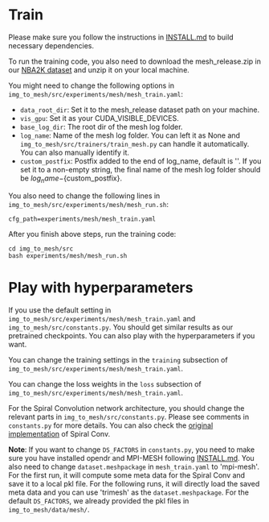 # Train
Please make sure you follow the instructions in [INSTALL.md](INSTALL.md) to build necessary dependencies.

To run the training code, you also need to download the mesh_release.zip in our [NBA2K dataset](https://github.com/luyangzhu/NBA2K-dataset) and unzip it on your local machine.

You might need to change the following options in `img_to_mesh/src/experiments/mesh/mesh_train.yaml`:
- `data_root_dir`: Set it to the mesh_release dataset path on your machine. 
- `vis_gpu`: Set it as your CUDA_VISIBLE_DEVICES.
- `base_log_dir`: The root dir of the mesh log folder. 
- `log_name`: Name of the mesh log folder. You can left it as None and `img_to_mesh/src/trainers/train_mesh.py` can handle it automatically. You can also manually identify it.
- `custom_postfix`: Postfix added to the end of log_name, default is ''. If you set it to a non-empty string, the final name of the mesh log folder should be ${log_name}-${custom_postfix}.


You also need to change the following lines in `img_to_mesh/src/experiments/mesh/mesh_run.sh`:
```
cfg_path=experiments/mesh/mesh_train.yaml
```

After you finish above steps, run the training code:
```
cd img_to_mesh/src
bash experiments/mesh/mesh_run.sh
```

# Play with hyperparameters
If you use the default setting in `img_to_mesh/src/experiments/mesh/mesh_train.yaml` and `img_to_mesh/src/constants.py`. You should get similar results as our pretrained checkpoints. You can also play with the hyperparameters if you want. 

You can change the training settings in the `training` subsection of `img_to_mesh/src/experiments/mesh/mesh_train.yaml`.

You can change the loss weights in the `loss` subsection of `img_to_mesh/src/experiments/mesh/mesh_train.yaml`.

For the Spiral Convolution network architecture, you should change the relevant parts in `img_to_mesh/src/constants.py`. Please see comments in `constants.py` for more details. You can also check the [original implementation](https://github.com/gbouritsas/Neural3DMM) of Spiral Conv.

**Note**: If you want to change `DS_FACTORS` in `constants.py`, you need to make sure you have installed opendr and MPI-MESH following [INSTALL.md](INSTALL.md). You also need to change `dataset.meshpackage` in `mesh_train.yaml` to 'mpi-mesh'. For the first run, it will compute some meta data for the Spiral Conv and save it to a local pkl file. For the following runs, it will directly load the saved meta data and you can use 'trimesh' as the `dataset.meshpackage`. For the default `DS_FACTORS`, we already provided the pkl files in `img_to_mesh/data/mesh/`.
